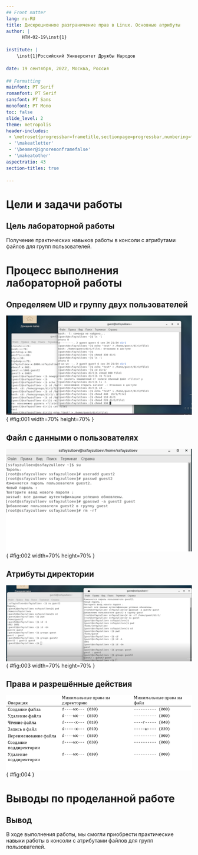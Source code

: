 ```yaml
---
## Front matter
lang: ru-RU
title: Дискреционное разграничение прав в Linux. Основные атрибуты
author: |
	  НПИ-02-19\inst{1}

institute: |
	\inst{1}Российский Университет Дружбы Народов

date: 19 сентября, 2022, Москва, Россия

## Formatting
mainfont: PT Serif
romanfont: PT Serif
sansfont: PT Sans
monofont: PT Mono
toc: false
slide_level: 2
theme: metropolis
header-includes: 
 - \metroset{progressbar=frametitle,sectionpage=progressbar,numbering=fraction}
 - '\makeatletter'
 - '\beamer@ignorenonframefalse'
 - '\makeatother'
aspectratio: 43
section-titles: true

---
```


# Цели и задачи работы

## Цель лабораторной работы

Получение практических навыков работы в консоли с атрибутами файлов для групп пользователей.

# Процесс выполнения лабораторной работы

## Определяем UID и группу двух пользователей

![Информация о пользователях](image/2.png){ #fig:001 width=70% height=70% }

## Файл с данными о пользователях

![Сожержимое файла /etc/group](image/3.png){ #fig:002 width=70% height=70% }

## Атрибуты директории

![Снятие атрибутов с директории](image/4.png){ #fig:003 width=70% height=70% }

## Права и разрешённые действия

![Минимальные права для совершения операций](image/0.png){ #fig:004 }

# Выводы по проделанной работе

## Вывод

В ходе выполнения работы, мы смогли приобрести практические навыки работы в консоли с атрибутами файлов для групп пользователей.